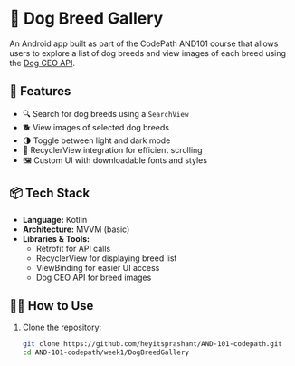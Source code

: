 # 🐶 Dog Breed Gallery

An Android app built as part of the CodePath AND101 course that allows users to explore a list of dog breeds and view images of each breed using the [Dog CEO API](https://dog.ceo/dog-api/).

## 📱 Features

- 🔍 Search for dog breeds using a `SearchView`
- 🐕 View images of selected dog breeds
- 🌗 Toggle between light and dark mode
- 🚀 RecyclerView integration for efficient scrolling
- 🖼️ Custom UI with downloadable fonts and styles

## 📦 Tech Stack

- **Language:** Kotlin
- **Architecture:** MVVM (basic)
- **Libraries & Tools:**
  - Retrofit for API calls
  - RecyclerView for displaying breed list
  - ViewBinding for easier UI access
  - Dog CEO API for breed images

## 🧑‍💻 How to Use

1. Clone the repository:
   ```bash
   git clone https://github.com/heyitsprashant/AND-101-codepath.git
   cd AND-101-codepath/week1/DogBreedGallery
